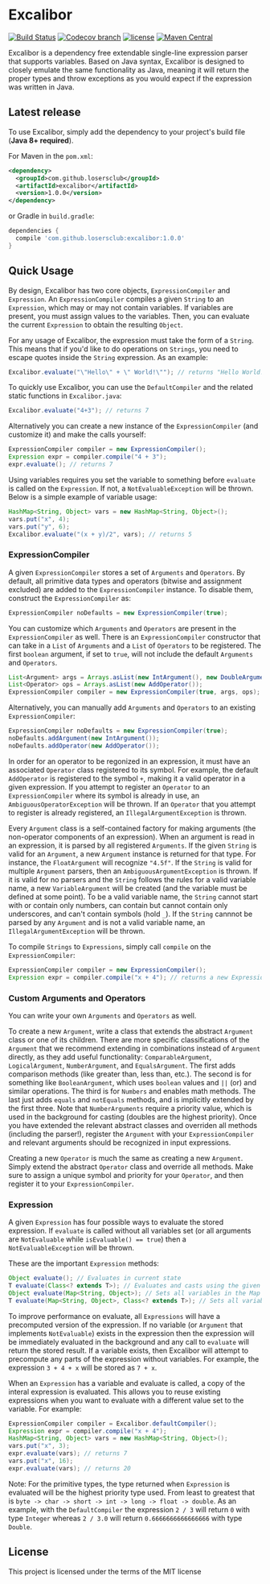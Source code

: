 # Excalibor
[![Build Status](https://img.shields.io/travis/LosersClub/Excalibor.svg?style=flat-square)](https://travis-ci.org/LosersClub/Excalibor) [![Codecov branch](https://img.shields.io/codecov/c/github/LosersClub/Excalibor.svg?style=flat-square)](https://codecov.io/gh/LosersClub/Excalibor) [![license](https://img.shields.io/badge/license-MIT-blue.svg?style=flat-square)](https://github.com/LosersClub/Excalibor/blob/master/LICENSE.md) [![Maven Central](https://img.shields.io/maven-central/v/com.github.losersclub/excalibor.svg?style=flat-square)](https://search.maven.org/artifact/com.github.losersclub/excalibor/)

Excalibor is a dependency free extendable single-line expression parser that supports variables. Based on Java syntax, Excalibor is designed to closely emulate the same functionality as Java, meaning it will return the proper types and throw exceptions as you would expect if the expression was written in Java.

## Latest release

To use Excalibor, simply add the dependency to your project's build file (**Java 8+ required**).

For Maven in the `pom.xml`:
```xml
<dependency>
  <groupId>com.github.losersclub</groupId>
  <artifactId>excalibor</artifactId>
  <version>1.0.0</version>
</dependency>
```
or Gradle in `build.gradle`:
```gradle
dependencies {
  compile 'com.github.losersclub:excalibor:1.0.0'
}
```

## Quick Usage

By design, Excalibor has two core objects, `ExpressionCompiler` and `Expression`. An `ExpressionCompiler` compiles a given `String` to an `Expression`, which may or may not contain variables. If variables are present, you must assign values to the variables. Then, you can evaluate the current `Expression` to obtain the resulting `Object`.

For any usage of Excalibor, the expression must take the form of a `String`. This means that if you'd like to do operations on `Strings`, you need to escape quotes inside the `String` expression. As an example: 
```java
Excalibor.evaluate("\"Hello\" + \" World!\""); // returns "Hello World!"
```

To quickly use Excalibor, you can use the `DefaultCompiler` and the related static functions in `Excalibor.java`:
```java
Excalibor.evaluate("4+3"); // returns 7
```
Alternatively you can create a new instance of the `ExpressionCompiler` (and customize it) and make the calls yourself:
```java
ExpressionCompiler compiler = new ExpressionCompiler();
Expression expr = compiler.compile("4 + 3");
expr.evaluate(); // returns 7
```
Using variables requires you set the variable to something before `evaluate` is called on the `Expression`. If not, a `NotEvaluableException` will be thrown. Below is a simple example of variable usage:
```java
HashMap<String, Object> vars = new HashMap<String, Object>();
vars.put("x", 4);
vars.put("y", 6);
Excalibor.evaluate("(x + y)/2", vars); // returns 5
```
### ExpressionCompiler
A given `ExpressionCompiler` stores a set of `Arguments` and `Operators`. By default, all primitive data types and operators (bitwise and assignment excluded) are added to the `ExpressionCompiler` instance. To disable them, construct the `ExpressionCompiler` as:
```java
ExpressionCompiler noDefaults = new ExpressionCompiler(true);
```

You can customize which `Arguments` and `Operators` are present in the `ExpressionCompiler` as well. There is an `ExpressionCompiler` constructor that can take in a `List` of `Arguments` and a `List` of `Operators` to be registered. The first `boolean` argument, if set to `true`, will not include the default `Arguments` and `Operators`.

```java
List<Argument> args = Arrays.asList(new IntArgument(), new DoubleArgument());
List<Operator> ops = Arrays.asList(new AddOperator());
ExpressionCompiler compiler = new ExpressionCompiler(true, args, ops); // Contains only the two Arguments and one Operator
```

Alternatively, you can manually add `Arguments` and `Operators` to an existing `ExpressionCompiler`:
```java
ExpressionCompiler noDefaults = new ExpressionCompiler(true);
noDefaults.addArgument(new IntArgument());
noDefaults.addOperator(new AddOperator());
```

In order for an operator to be regonized in an expression, it must have an associated `Operator` class registered to its symbol. For example, the default `AddOperator` is registered to the symbol `+`, making it a valid operator in a given expression. If you attempt to register an `Operator` to an `ExpressionCompiler` where its symbol is already in use, an `AmbiguousOperatorException` will be thrown. If an `Operator` that you attempt to register is already registered, an `IllegalArgumentException` is thrown.

Every `Argument` class is a self-contained factory for making arguments (the non-operator components of an expression). When an argument is read in an expression, it is parsed by all registered `Arguments`. If the given `String` is valid for an `Argument`, a new `Argument` instance is returned for that type. For instance, the `FloatArgument` will recognize `"4.5f"`. If the `String` is valid for multiple `Argument` parsers, then an `AmbiguousArgumentException` is thrown. If it is valid for no parsers and the `String` follows the rules for a valid variable name, a new `VariableArgument` will be created (and the variable must be defined at some point). To be a valid variable name, the `String` cannot start with or contain only numbers, can contain but cannot contain only underscores, and can't contain symbols (hold `_`). If the `String` cannnot be parsed by any `Argument` and is not a valid variable name, an `IllegalArgumentException` will be thrown.

To compile `Strings` to `Expressions`, simply call `compile` on the `ExpressionCompiler`:
```java
ExpressionCompiler compiler = new ExpressionCompiler();
Expression expr = compiler.compile("x + 4"); // returns a new Expression containing the variable "x"
```
### Custom Arguments and Operators
You can write your own `Arguments` and `Operators` as well.

To create a new `Argument`, write a class that extends the abstract `Argument` class or one of its children. There are more specific classifications of the `Argument` that we recommend extending in combinations instead of `Argument` directly, as they add useful functionality: `ComparableArgument`, `LogicalArgument`, `NumberArgument`, and `EqualsArgument`. The first adds comparison methods (like greater than, less than, etc.). The second is for something like `BooleanArgument`, which uses `boolean` values and `||` (or) and similar operations. The third is for `Numbers` and enables math methods. The last just adds `equals` and `notEquals` methods, and is implicitly extended by the first three. Note that `NumberArguments` require a priority value, which is used in the background for casting (doubles are the highest priority). Once you have extended the relevant abstract classes and overriden all methods (including the parser!), register the `Argument` with your `ExpressionCompiler` and relevant arguments should be recognized in input expressions. 

Creating a new `Operator` is much the same as creating a new `Argument`. Simply extend the abstract `Operator` class and override all methods. Make sure to assign a unique symbol and priority for your `Operator`, and then register it to your `ExpressionCompiler`. 

### Expression
A given `Expression` has four possible ways to evaluate the stored expression. If `evaluate` is called without all variables set (or all arguments are `NotEvaluable` while `isEvaluable() == true`) then a `NotEvaluableException` will be thrown.

These are the important `Expression` methods:
```java
Object evaluate(); // Evaluates in current state
T evaluate(Class<? extends T>); // Evaluates and casts using the given Class
Object evaluate(Map<String, Object>); // Sets all variables in the Map and Evaluates
T evaluate(Map<String, Object>, Class<? extends T>); // Sets all variables in Map, Evaluates, and Casts
```
To improve performance on evaluate, all `Expressions` will have a precomputed version of the expression. If no variable (or `Argument` that implements `NotEvaluable`) exists in the expression then the expression will be immediately evaluated in the background and any call to `evaluate` will return the stored result. If a variable exists, then Excalibor will attempt to precompute any parts of the expression without variables. For example, the expression `3 + 4 + x` will be stored as `7 + x`.

When an `Expression` has a variable and evaluate is called, a copy of the interal expression is evaluated. This allows you to reuse existing expressions when you want to evaluate with a different value set to the variable. For example:
```java
ExpressionCompiler compiler = Excalibor.defaultCompiler();
Expression expr = compiler.compile("x + 4");
HashMap<String, Object> vars = new HashMap<String, Object>();
vars.put("x", 3);
expr.evaluate(vars); // returns 7
vars.put("x", 16);
expr.evaluate(vars); // returns 20
```
Note: For the primitive types, the type returned when `Expression` is evaluated will be the highest priority type used. From least to greatest that is `byte -> char -> short -> int -> long -> float -> double`. As an example, with the `DefaultCompiler` the expression `2 / 3` will return `0` with type `Integer` whereas `2 / 3.0` will return `0.6666666666666666` with type `Double`.

## License
This project is licensed under the terms of the MIT license
